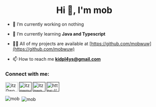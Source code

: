 <h1 align="center">Hi 👋, I'm mob</h1>

- 🔭 I’m currently working on nothing

- 🌱 I’m currently learning **Java and Typescript**

- 👨‍💻 All of my projects are available at [https://github.com/mobwuw](https://github.com/mobwuw)

- 📫 How to reach me **kidpl4ys@gmail.com**


<h3 align="left">Connect with me:</h3>
<p align="left">
<a href="https://twitter.com/kidpl4ys3" target="blank"><img align="center" src="https://raw.githubusercontent.com/rahuldkjain/github-profile-readme-generator/master/src/images/icons/Social/twitter.svg" alt="itz0wo" height="30" width="40" /></a>
<a href="" target="blank"><img align="center" src="https://raw.githubusercontent.com/rahuldkjain/github-profile-readme-generator/master/src/images/icons/Social/instagram.svg" alt="itzowoyt" height="30" width="40" /></a>
<a href="" target="blank"><img align="center" src="https://raw.githubusercontent.com/rahuldkjain/github-profile-readme-generator/master/src/images/icons/Social/youtube.svg" alt="itzowo" height="30" width="40" /></a>
<a href="" target="blank"><img align="center" src="https://raw.githubusercontent.com/rahuldkjain/github-profile-readme-generator/master/src/images/icons/Social/discord.svg" alt="https://discord.gg/kBeRez3Gn2" height="30" width="40" /></a>
</p>


<p><img alt="mob" align="left" src="https://github-readme-stats.vercel.app/api?username=mobwuw&show_icons=true"/></p>

<p>&nbsp;<img alt="mob" align="center" src="https://github-readme-stats.vercel.app/api/top-langs/?username=mobwuw"/></p>
